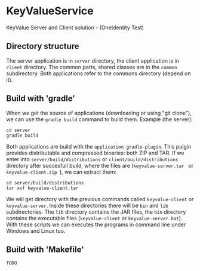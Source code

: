 # KeyValueService
KeyValue Server and Client solution - (OneIdentity Test) 

## Directory structure
The server application is in `server` directory, the client application is in ` client` directory. The common parts, shared classes are in the `common` subdirectory. Both applications refer to the commons directory (depend on it).

## Build with 'gradle'
When we get the source of applications (downloading or using "git clone"), we can use the `gradle build` command to build them. Example (the server):

```shell
cd server
gradle build
```

Both applications are build with the `application gradle-plugin`. This pulgin provides distributable and compressed binaries: both ZIP and TAR. If we enter into `server/build/distributions` or `client/build/distributions` directory after succesfull build, where the files are (`keyvalue-server.tar ` or `keyvalue-client.zip `), we can extract them:

```shell
cd server/build/distributions
tar xvf keyvalue-client.tar

```  

We will get directory with the previous commands called `keyvalue-client` or `keyvalue-server`. Inside these directories there will be `bin` and `lib` subdirectories. The `lib` directory contains the JAR files, the `bin` directory contains the executable files (`keyvalue-client` or `keyvalue-server.bat`). With these scripts we can executes the programs in command line under Windows and Linux too.

## Build with 'Makefile'

`TODO`
